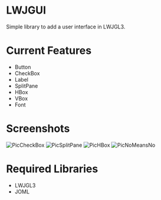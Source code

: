 # LWJGUI
Simple library to add a user interface in LWJGL3.


# Current Features
- Button
- CheckBox
- Label
- SplitPane
- HBox
- VBox
- Font

# Screenshots
![PicCheckBox](https://i.imgur.com/XjhGSCI.png)
![PicSplitPane](https://i.imgur.com/l3gsiYo.png)
![PicHBox](https://i.imgur.com/TV2J7B6.png)
![PicNoMeansNo](https://i.imgur.com/jqRl6NY.png)

# Required Libraries
- LWJGL3
- JOML
